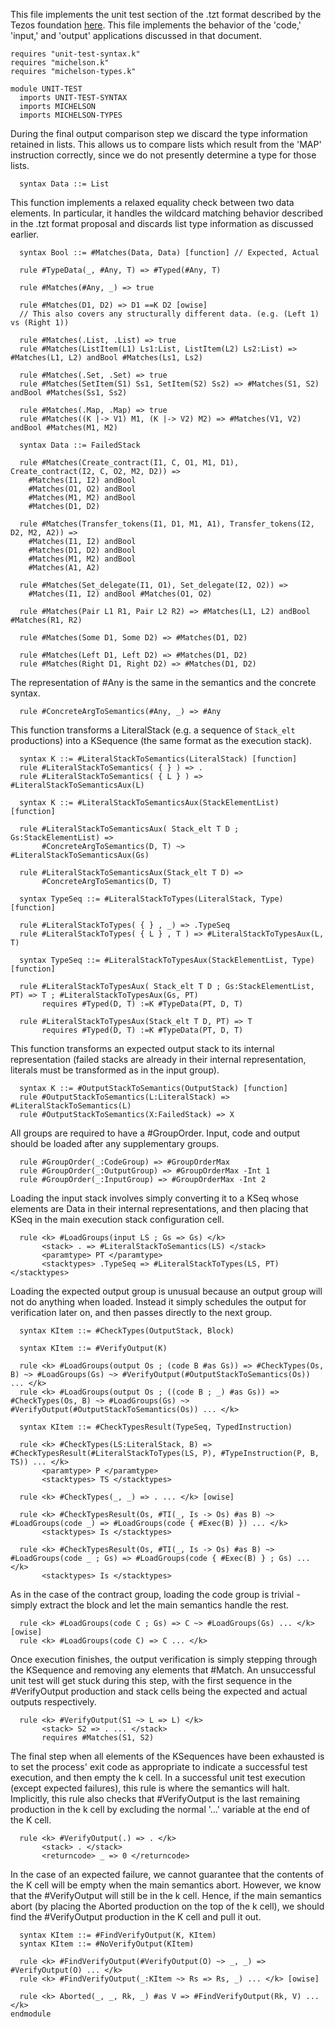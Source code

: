This file implements the unit test section of the .tzt format described by the Tezos foundation [here](https://gitlab.com/tezos/tezos/-/merge_requests/1487/diffs).  This file implements the behavior of the 'code,' 'input,' and 'output' applications discussed in that document.

```k
requires "unit-test-syntax.k"
requires "michelson.k"
requires "michelson-types.k"

module UNIT-TEST
  imports UNIT-TEST-SYNTAX
  imports MICHELSON
  imports MICHELSON-TYPES
```

During the final output comparison step we discard the type information retained in lists.  This allows us to compare lists which result from the 'MAP' instruction correctly, since we do not presently determine a type for those lists.

```k
  syntax Data ::= List
```

This function implements a relaxed equality check between two data elements.  In particular, it handles the wildcard matching behavior described in the .tzt format proposal and discards list type information as discussed earlier.

```k
  syntax Bool ::= #Matches(Data, Data) [function] // Expected, Actual

  rule #TypeData(_, #Any, T) => #Typed(#Any, T)

  rule #Matches(#Any, _) => true

  rule #Matches(D1, D2) => D1 ==K D2 [owise]
  // This also covers any structurally different data. (e.g. (Left 1) vs (Right 1))

  rule #Matches(.List, .List) => true
  rule #Matches(ListItem(L1) Ls1:List, ListItem(L2) Ls2:List) => #Matches(L1, L2) andBool #Matches(Ls1, Ls2)

  rule #Matches(.Set, .Set) => true
  rule #Matches(SetItem(S1) Ss1, SetItem(S2) Ss2) => #Matches(S1, S2) andBool #Matches(Ss1, Ss2)

  rule #Matches(.Map, .Map) => true
  rule #Matches((K |-> V1) M1, (K |-> V2) M2) => #Matches(V1, V2) andBool #Matches(M1, M2)

  syntax Data ::= FailedStack

  rule #Matches(Create_contract(I1, C, O1, M1, D1), Create_contract(I2, C, O2, M2, D2)) =>
    #Matches(I1, I2) andBool
    #Matches(O1, O2) andBool
    #Matches(M1, M2) andBool
    #Matches(D1, D2)

  rule #Matches(Transfer_tokens(I1, D1, M1, A1), Transfer_tokens(I2, D2, M2, A2)) =>
    #Matches(I1, I2) andBool
    #Matches(D1, D2) andBool
    #Matches(M1, M2) andBool
    #Matches(A1, A2)

  rule #Matches(Set_delegate(I1, O1), Set_delegate(I2, O2)) =>
    #Matches(I1, I2) andBool #Matches(O1, O2)

  rule #Matches(Pair L1 R1, Pair L2 R2) => #Matches(L1, L2) andBool #Matches(R1, R2)

  rule #Matches(Some D1, Some D2) => #Matches(D1, D2)

  rule #Matches(Left D1, Left D2) => #Matches(D1, D2)
  rule #Matches(Right D1, Right D2) => #Matches(D1, D2)
```

The representation of #Any is the same in the semantics and the concrete syntax.

```k
  rule #ConcreteArgToSemantics(#Any, _) => #Any
```

This function transforms a LiteralStack (e.g. a sequence of `Stack_elt` productions) into a KSequence (the same format as the execution stack).

```k
  syntax K ::= #LiteralStackToSemantics(LiteralStack) [function]
  rule #LiteralStackToSemantics( { } ) => .
  rule #LiteralStackToSemantics( { L } ) => #LiteralStackToSemanticsAux(L)

  syntax K ::= #LiteralStackToSemanticsAux(StackElementList) [function]

  rule #LiteralStackToSemanticsAux( Stack_elt T D ; Gs:StackElementList) =>
       #ConcreteArgToSemantics(D, T) ~> #LiteralStackToSemanticsAux(Gs)

  rule #LiteralStackToSemanticsAux(Stack_elt T D) =>
       #ConcreteArgToSemantics(D, T)

  syntax TypeSeq ::= #LiteralStackToTypes(LiteralStack, Type) [function]

  rule #LiteralStackToTypes( { } , _) => .TypeSeq
  rule #LiteralStackToTypes( { L } , T ) => #LiteralStackToTypesAux(L, T)

  syntax TypeSeq ::= #LiteralStackToTypesAux(StackElementList, Type) [function]

  rule #LiteralStackToTypesAux( Stack_elt T D ; Gs:StackElementList, PT) => T ; #LiteralStackToTypesAux(Gs, PT)
       requires #Typed(D, T) :=K #TypeData(PT, D, T)

  rule #LiteralStackToTypesAux(Stack_elt T D, PT) => T
       requires #Typed(D, T) :=K #TypeData(PT, D, T)
```

This function transforms an expected output stack to its internal representation (failed stacks are already in their internal representation, literals must be transformed as in the input group).

```k
  syntax K ::= #OutputStackToSemantics(OutputStack) [function]
  rule #OutputStackToSemantics(L:LiteralStack) => #LiteralStackToSemantics(L)
  rule #OutputStackToSemantics(X:FailedStack) => X
```

All groups are required to have a #GroupOrder.  Input, code and output should be loaded after any supplementary groups.

```k
  rule #GroupOrder(_:CodeGroup) => #GroupOrderMax
  rule #GroupOrder(_:OutputGroup) => #GroupOrderMax -Int 1
  rule #GroupOrder(_:InputGroup) => #GroupOrderMax -Int 2
```

Loading the input stack involves simply converting it to a KSeq whose elements are Data in their internal representations, and then placing that KSeq in the main execution stack configuration cell.

```k
  rule <k> #LoadGroups(input LS ; Gs => Gs) </k>
       <stack> . => #LiteralStackToSemantics(LS) </stack>
       <paramtype> PT </paramtype>
       <stacktypes> .TypeSeq => #LiteralStackToTypes(LS, PT) </stacktypes>
```

Loading the expected output group is unusual because an output group will not do anything when loaded.  Instead it simply schedules the output for verification later on, and then passes directly to the next group.

```k
  syntax KItem ::= #CheckTypes(OutputStack, Block)

  syntax KItem ::= #VerifyOutput(K)

  rule <k> #LoadGroups(output Os ; (code B #as Gs)) => #CheckTypes(Os, B) ~> #LoadGroups(Gs) ~> #VerifyOutput(#OutputStackToSemantics(Os)) ... </k>
  rule <k> #LoadGroups(output Os ; ((code B ; _) #as Gs)) => #CheckTypes(Os, B) ~> #LoadGroups(Gs) ~> #VerifyOutput(#OutputStackToSemantics(Os)) ... </k>

  syntax KItem ::= #CheckTypesResult(TypeSeq, TypedInstruction)

  rule <k> #CheckTypes(LS:LiteralStack, B) => #CheckTypesResult(#LiteralStackToTypes(LS, P), #TypeInstruction(P, B, TS)) ... </k>
       <paramtype> P </paramtype>
       <stacktypes> TS </stacktypes>

  rule <k> #CheckTypes(_, _) => . ... </k> [owise]

  rule <k> #CheckTypesResult(Os, #TI(_, Is -> Os) #as B) ~> #LoadGroups(code _) => #LoadGroups(code { #Exec(B) }) ... </k>
       <stacktypes> Is </stacktypes>

  rule <k> #CheckTypesResult(Os, #TI(_, Is -> Os) #as B) ~> #LoadGroups(code _ ; Gs) => #LoadGroups(code { #Exec(B) } ; Gs) ... </k>
       <stacktypes> Is </stacktypes>
```

As in the case of the contract group, loading the code group is trivial - simply extract the block and let the main semantics handle the rest.

```k
  rule <k> #LoadGroups(code C ; Gs) => C ~> #LoadGroups(Gs) ... </k> [owise]
  rule <k> #LoadGroups(code C) => C ... </k>
```

Once execution finishes, the output verification is simply stepping through the KSequence and removing any elements that #Match.  An unsuccessful unit test will get stuck during this step, with the first sequence in the #VerifyOutput production and stack cells being the expected and actual outputs respectively.

```k
  rule <k> #VerifyOutput(S1 ~> L => L) </k>
       <stack> S2 => . ... </stack>
       requires #Matches(S1, S2)
```

The final step when all elements of the KSequences have been exhausted is to set the process' exit code as appropriate to indicate a successful test execution, and then empty the k cell.  In a successful unit test execution (except expected failures), this rule is where the semantics will halt.  Implicitly, this rule also checks that #VerifyOutput is the last remaining production in the k cell by excluding the normal '...' variable at the end of the K cell.

```k
  rule <k> #VerifyOutput(.) => . </k>
       <stack> . </stack>
       <returncode> _ => 0 </returncode>
```

In the case of an expected failure, we cannot guarantee that the contents of the K cell will be empty when the main semantics abort.  However, we know that the #VerifyOutput will still be in the k cell.  Hence, if the main semantics abort (by placing the Aborted production on the top of the k cell), we should find the #VerifyOutput production in the K cell and pull it out.

```k
  syntax KItem ::= #FindVerifyOutput(K, KItem)
  syntax KItem ::= #NoVerifyOutput(KItem)

  rule <k> #FindVerifyOutput(#VerifyOutput(O) ~> _, _) => #VerifyOutput(O) ... </k>
  rule <k> #FindVerifyOutput(_:KItem ~> Rs => Rs, _) ... </k> [owise]

  rule <k> Aborted(_, _, Rk, _) #as V => #FindVerifyOutput(Rk, V) ... </k>
endmodule
```
